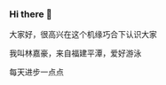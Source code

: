 ### Hi there 👋
大家好，很高兴在这个机缘巧合下认识大家

我叫林嘉豪，来自福建平潭，爱好游泳

每天进步一点点

<!--
**825659286fuda/825659286fuda** is a ✨ _special_ ✨ repository because its `README.md` (this file) appears on your GitHub profile.

Here are some ideas to get you started:

- 🔭 I’m currently working on ...
- 🌱 I’m currently learning ...
- 👯 I’m looking to collaborate on ...
- 🤔 I’m looking for help with ...
- 💬 Ask me about ...
- 📫 How to reach me: ...
- 😄 Pronouns: ...
- ⚡ Fun fact: ...
-->
